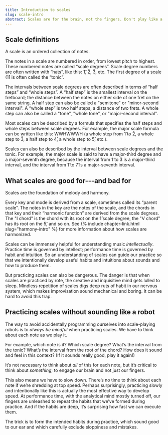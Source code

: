 ```yaml
---
title: Introduction to scales
slug: scale-intro
abstract: Scales are for the brain, not the fingers. Don't play like a robot.
---
```


## Scale definitions

A scale is an ordered collection of notes.

The notes in a scale are numbered in order,
from lowest pitch to highest. 
These numbered notes are called “scale degrees”. 
Scale degree numbers are often written with “hats”, 
like this: 1&#x302;, 2&#x302;, 3&#x302;, etc. 
The first degree of a scale (1&#x302;) is often called the “tonic”. 

The intervals between scale degrees are often described in terms of “half steps” and “whole steps”. 
A “half step” is the smallest interval on the fretboard; 
the distance between the notes on either side of one fret on the same string.
A half step can also be called a "semitone" or "minor-second interval".
A “whole step” is two half steps, 
a distance of two frets.
A whole step can also be called a "tone", "whole tone", or "major-second interval".

Most scales can be described by a formula that specifies the half steps and whole steps between scale degrees. 
For example, the major scale formula can be written like this: 
WWHWWWH (a whole step from 1&#x302; to 2&#x302;, 
a whole step to 3&#x302;, 
a half step to 4&#x302;,
a whole step to 5&#x302;, etc.).

Scales can also be described by the interval between scale degrees and the tonic. 
For example, 
the major scale is said to have a major-third degree and a major-seventh degree, 
because the interval from 1&#x302; to 3&#x302; is a major-third interval, 
and the interval from 1&#x302; to 7&#x302; is a major-seventh interval.

## What scales are good for---and bad for

Scales are the foundation of melody and harmony.

Every key and mode is derived from a scale, 
sometimes called its “parent scale”.
The notes in the key are the notes of the scale, 
and the chords in that key and their “harmonic function” are derived from the scale degrees. 
The "I chord" is the chord with its root on the 1&#x302; scale degree, 
the "V chord" has its root on the 5&#x302;, and so on. 
See {% include chapter-link.html slug="harmony-intro" %} for more information about how scales are harmonized. 

Scales can be immensely helpful for understanding music *intellectually*. 
Practice time is governed by intellect; 
performance time is governed by habit and intuition.
So an understanding of scales can guide our practice so that we intentionally develop useful habits and intuitions about sounds and how to produce them. 

But practicing scales can also be dangerous. 
The danger is that when scales are practiced by rote, 
the creative and inquisitive mind gets lulled to sleep. 
Mindless repetition of scales digs deep ruts of habit in our nervous system, 
which makes improvisation sound mechanical and boring. 
It can be hard to avoid this trap. 

## Practicing scales without sounding like a robot 

The way to avoid accidentally programming ourselves into scale-playing robots is to *always be mindful* when practicing scales. 
We have to think about each note as we play it. 

For example, which note is it? 
Which scale degree? 
What’s the interval from the tonic? 
What’s the interval from the root of the chord? 
How does it sound and feel in this context? 
(If it sounds really good, play it again!)

It’s not necessary to think about *all* of this for each note, 
but it’s critical to think about *something*; 
to engage our brain and not just our fingers.

This also means we have to slow down. 
There’s no time to think about each note if we’re shredding at top speed.
Perhaps surprisingly, 
practicing slowly and intentionally like this is actually the most effective way to develop speed. 
At performance time, with the analytical mind mostly turned off, 
our fingers are unleashed to repeat the habits that we’ve formed during practice. 
And if the habits are deep, it’s surprising how fast we can execute them.

The trick is to form the intended habits during practice, 
which sound good to our ear and which carefully exclude sloppiness and mistakes. 
